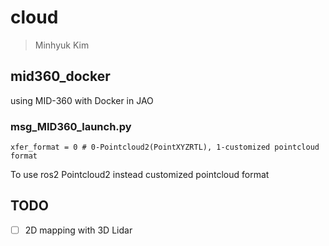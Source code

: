 # cloud
> Minhyuk Kim

## mid360_docker
using MID-360 with Docker in JAO
### msg_MID360_launch.py
```shell
xfer_format = 0 # 0-Pointcloud2(PointXYZRTL), 1-customized pointcloud format
```
To use ros2 Pointcloud2 instead customized pointcloud format

## TODO
- [ ] 2D mapping with 3D Lidar
